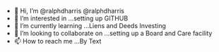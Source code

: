 - 👋 Hi, I’m @ralphdharris @ralphdharris
- 👀 I’m interested in ...setting up GITHUB
- 🌱 I’m currently learning ...Liens and Deeds Investing
- 💞️ I’m looking to collaborate on ...setting up a Board and Care facility
- 📫 How to reach me ...By Text

<!---
ralphdharris/ralphdharris is a ✨ special ✨ repository because its `README.md` (this file) appears on your GitHub profile.
You can click the Preview link to take a look at your changes.
--->
